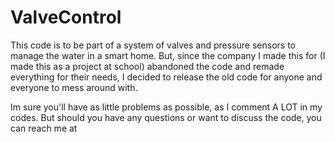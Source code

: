 # ValveControl
This code is to be part of a system of valves and pressure sensors to manage the water in a smart home. 
But, since the company I made this for (I made this as a project at school) abandoned the code and remade everything for their needs, I decided to release the old code for anyone and everyone to mess around with. 

Im sure you'll have as little problems as possible, as I comment A LOT in my codes.
But should you have any questions or want to discuss the code, you can reach me at 
